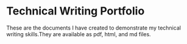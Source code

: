 # Technical Writing Portfolio

These are the documents I have created to demonstrate my technical writing skills.They are available as pdf, html, and md files.

